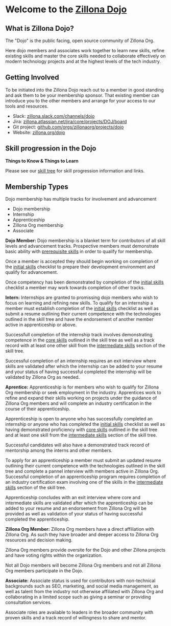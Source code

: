 # Welcome to the [Zillona Dojo](https://www.zillona.org/dojo)

## What is Zillona Dojo?

The "Dojo" is the public facing, open source community of Zillona Org.

Here dojo members and associates work together to learn new skills, refine
existing skills and master the core skills needed to collaborate effectively on 
modern technology projects and at the highest levels of the tech industry. 

## Getting Involved

To be initiated into the Zillona Dojo reach out to a member in good standing and
ask them to be your membership sponsor. That existing member can introduce you 
to the other members and arrange for your access to our tools and resources.
                                                                                 
 * Slack:
 [zillona.slack.com/channels/dojo](https://zillona.slack.com/channels/dojo)
 * Jira:
 [zillona.atlassian.net/jira/core/projects/DOJ/board](https://zillona.atlassian.net/jira/core/projects/DOJ/board)
 * Git project: 
 [github.com/orgs/zillonaorg/projects/dojo](https://github.com/orgs/zillonaorg/projects/1)
 * Website: 
 [zillona.org/dojo](https://www.zillona.org/dojo)

## Skill progression in the Dojo

**Things to Know & Things to Learn**

Please see our [skill tree](skill_tree.md) for skill progression 
information and links.

## Membership Types

Dojo membership has multiple tracks for involvement and advancement

 * Dojo membership
 * Internship
 * Apprenticeship
 * Zillona Org membership
 * Associate

**Dojo Member:** Dojo membership is a blanket term for contributors of all skill
levels and advancement tracks. Prospective members must demonstrate basic
ability with [prerequisite skills](../skill_tree/#prerequisite-skills) in order 
to qualify for membership.

Once a member is accepted they should begin working on completion of the 
[initial skills](../skill_tree/#initial-skills) checklist to prepare their
development environment and qualify for advancement.

Once competency has been demonstrated by completion of the 
[initial skills](../skill_tree/#initial-skills) checklist a member may work
towards completion of other tracks.

**Intern:** Internships are granted to promissing dojo members who wish to
focus on learning and refining new skills. To qualify for an internship a member
must establish completion of the 
[initial skills](../skill_tree/#initial-skills) checklist as well as submit a 
resume outlining their current competence with the technologies outlined in the 
skill tree and have the endorsement of another member active in apprenticeship 
or above.

Successfull completion of the internship track involves demonstrating competence 
in the [core skills](../skill_tree/#core-skills) outlined in the skill tree as 
well as a track record with at least one other skill from the 
[intermediate skills](../skill_tree/#intermediate-skills) section of the skill 
tree.

Successful completion of an internship requires an exit interview where skills
are validated after which the internship can be added to your resume and your
status of having successful completed the internship will be validated by 
Zillona Org as needed.

**Aprentice:** Apprenticeship is for members who wish to qualify for Zillona Org 
membership or seek employment in the industry. Apprentices work to refine and 
expand their skills working on projects under the guidance of Zillona Org 
members and will complete an industry certification in the course of their
apprenticeship.

Apprenticeship is open to anyone who has successfully completed an internship or
anyone who has completed the 
[initial skills](../skill_tree/#initial-skills) checklist as well as having
demonstrated proficiency with [core skills](../skill_tree/#core-skills) outlined 
in the skill tree and at least one skill from the
[intermediate skills](../skill_tree/#intermediate-skills) section of the skill 
tree.

Successful candidates will also have a demonstrated track record of mentorship 
among the interns and other members. 

To apply for an apprenticeship a member must submit an updated resume outlining 
their current competence with the technologies outlined in the skill tree and 
complete a pannel interview with members active in Zillona Org. 
Successful completion of an apprenticeship program requires completion of an
industry certification exam involving one of the skills in the 
[intermediate skills](../skill_tree/#intermediate-skills) section of the skill
tree.

Apprenticeship concludes with an exit interview where core and intermediate 
skills are validated after which the apprenticeship can be added to your resume 
and an endorsement from Zillona Org will be provided as well as validation of 
your status of having successful completed the apprenticeship.

**Zillona Org Member:** Zillona Org members have a direct affiliation with 
Zillona Org. As such they have broader and deeper access to Zillona Org
resources and decision making.

Zillona Org members provide oversite for the Dojo and other Zillona projects and 
have voting rights within the organization.

Not all Dojo members will become Zillona Org members and not all Zillona Org
members participate in the Dojo. 

**Associate:** Associate status is used for contributors with non-technical
backgrounds such as SEO, marketing, and social media management, as well as 
talent from the industry not otherwise affiliated with Zillona Org and 
collaborating in a limited scope such as giving a seminar or providing 
consultation services.

Associate roles are available to leaders in the broader community with proven 
skills and a track record of willingness to share and mentor.

